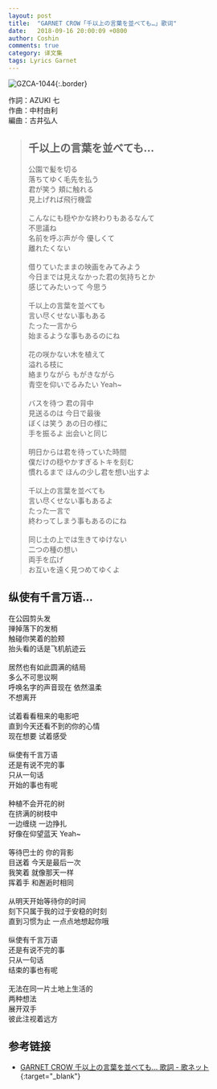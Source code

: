 ```yaml
---
layout: post
title:  "GARNET CROW「千以上の言葉を並べても…」歌词"
date:   2018-09-16 20:00:09 +0800
author: Coshin
comments: true
category: 译文集
tags: Lyrics Garnet
---
```

![GZCA-1044](https://ganekuro.github.io/images/discography/single/GZCA-1044.jpg){:.border}

作詞：AZUKI 七<br>
作曲：中村由利<br>
編曲：古井弘人

<blockquote class="original">
  <h2>千以上の言葉を並べても…</h2>
  <p>
    公園で髪を切る<br>
    落ちてゆく毛先を払う<br>
    君が笑う 頬に触れる<br>
    見上げれば飛行機雲<br>
    <br>
    こんなにも穏やかな終わりもあるなんて<br>
    不思議ね<br>
    名前を呼ぶ声が今 優しくて<br>
    離れたくない<br>
    <br>
    借りていたままの映画をみてみよう<br>
    今日までは見えなかった君の気持ちとか<br>
    感じてみたいって 今思う<br>
    <br>
    千以上の言葉を並べても<br>
    言い尽くせない事もある<br>
    たった一言から<br>
    始まるような事もあるのにね<br>
    <br>
    花の咲かない木を植えて<br>
    溢れる枝に<br>
    絡まりながら もがきながら<br>
    青空を仰いでるみたい Yeah~<br>
    <br>
    バスを待つ 君の背中<br>
    見送るのは 今日で最後<br>
    ぼくは笑う あの日の様に<br>
    手を振るよ 出会いと同じ<br>
    <br>
    明日からは君を待っていた時間<br>
    僕だけの穏やかすぎるトキを刻む<br>
    慣れるまで ほんの少し君を想い出すよ<br>
    <br>
    千以上の言葉を並べても<br>
    言い尽くせない事もあるよ<br>
    たった一言で<br>
    終わってしまう事もあるのにね<br>
    <br>
    同じ土の上では生きてゆけない<br>
    二つの種の想い<br>
    両手を広げ<br>
    お互いを遠く見つめてゆくよ
  </p>
</blockquote>

<div class="translation">
  <h2>纵使有千言万语…</h2>
  <p>
    在公园剪头发<br>
    掸掉落下的发梢<br>
    触碰你笑着的脸颊<br>
    抬头看的话是飞机航迹云<br>
    <br>
    居然也有如此圆满的结局<br>
    多么不可思议啊<br>
    呼唤名字的声音现在 依然温柔<br>
    不想离开<br>
    <br>
    试着看看租来的电影吧<br>
    直到今天还看不到的你的心情<br>
    现在想要 试着感受<br>
    <br>
    纵使有千言万语<br>
    还是有说不完的事<br>
    只从一句话<br>
    开始的事也有呢<br>
    <br>
    种植不会开花的树<br>
    在挤满的树枝中<br>
    一边缠绕 一边挣扎<br>
    好像在仰望蓝天 Yeah~<br>
    <br>
    等待巴士的 你的背影<br>
    目送着 今天是最后一次<br>
    我笑着 就像那天一样<br>
    挥着手 和邂逅时相同<br>
    <br>
    从明天开始等待你的时间<br>
    刻下只属于我的过于安稳的时刻<br>
    直到习惯为止 一点点地想起你哦<br>
    <br>
    纵使有千言万语<br>
    还是有说不完的事<br>
    只从一句话<br>
    结束的事也有呢<br>
    <br>
    无法在同一片土地上生活的<br>
    两种想法<br>
    展开双手<br>
    彼此注视着远方
  </p>
</div>

## 参考链接

* [GARNET CROW 千以上の言葉を並べても… 歌詞 - 歌ネット](https://www.uta-net.com/song/12650/){:target="_blank"}
